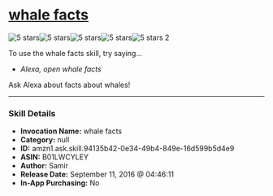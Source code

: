 # [whale facts](http://alexa.amazon.com/#skills/amzn1.ask.skill.94135b42-0e34-49b4-849e-16d599b5d4e9)
![5 stars](../../images/ic_star_black_18dp_1x.png)![5 stars](../../images/ic_star_black_18dp_1x.png)![5 stars](../../images/ic_star_black_18dp_1x.png)![5 stars](../../images/ic_star_black_18dp_1x.png)![5 stars](../../images/ic_star_black_18dp_1x.png) 2

To use the whale facts skill, try saying...

* *Alexa, open whale facts*

Ask Alexa about facts about whales!

***

### Skill Details

* **Invocation Name:** whale facts
* **Category:** null
* **ID:** amzn1.ask.skill.94135b42-0e34-49b4-849e-16d599b5d4e9
* **ASIN:** B01LWCYLEY
* **Author:** Samir
* **Release Date:** September 11, 2016 @ 04:46:11
* **In-App Purchasing:** No
